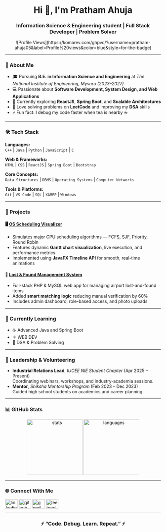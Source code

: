 <h1 align="center">Hi 👋, I'm Pratham Ahuja</h1>
<h3 align="center">Information Science & Engineering student | Full Stack Developer | Problem Solver</h3>

<p align="center">
![Profile Views](https://komarev.com/ghpvc/?username=pratham-ahuja05&label=Profile%20views&color=blue&style=for-the-badge)
 
</p>

---

### 💫 About Me
- 🎓 Pursuing **B.E. in Information Science and Engineering** at *The National Institute of Engineering, Mysuru (2023–2027)*  
- 💻 Passionate about **Software Development, System Design, and Web Applications**  
- 🚀 Currently exploring **ReactJS**, **Spring Boot**, and **Scalable Architectures**  
- 🧩 Love solving problems on **LeetCode** and improving my **DSA** skills  
- ⚡ Fun fact: I debug my code faster when tea is nearby ☕  

---

### 🛠️ Tech Stack

**Languages:**  
`C++` | `Java` | `Python` | `JavaScript` | `C`

**Web & Frameworks:**  
`HTML` | `CSS` | `ReactJS` | `Spring Boot` | `Bootstrap`

**Core Concepts:**  
`Data Structures` | `DBMS` | `Operating Systems` | `Computer Networks`

**Tools & Platforms:**  
`Git` | `VS Code` | `SQL` | `XAMPP` | `Windows`

---

### 🚀 Projects

#### 🖥️ [OS Scheduling Visualizer](https://github.com/pratham-ahuja05/OS-Scheduling-Visualizer)
- Simulates major CPU scheduling algorithms — FCFS, SJF, Priority, Round Robin  
- Features dynamic **Gantt chart visualization**, live execution, and performance metrics  
- Implemented using **JavaFX Timeline API** for smooth, real-time animations  

#### 🧳 [Lost & Found Management System](https://github.com/pratham-ahuja05/lost_N_found)
- Full-stack PHP & MySQL web app for managing airport lost-and-found items  
- Added **smart matching logic** reducing manual verification by 60%  
- Includes admin dashboard, role-based access, and photo uploads  

---

### 🧠 Currently Learning
- ☕ Advanced Java and Spring Boot  
- ⚛️ WEB DEV  
- 🧮 DSA & Problem Solving  

---

### 🏅 Leadership & Volunteering
- **Industrial Relations Lead**, *IUCEE NIE Student Chapter* (Apr 2025 – Present)  
  Coordinating webinars, workshops, and industry-academia sessions.  
- **Mentor**, *Shiksha Mentorship Program* (Feb 2023 – Dec 2023)  
  Guided high school students on academics and career planning.  

---

### 📊 GitHub Stats

<p align="center">
  <img src="https://github-readme-stats.vercel.app/api?username=pratham-ahuja05&show_icons=true&theme=radical" alt="stats" height="180em"/>
  <img src="https://github-readme-stats.vercel.app/api/top-langs/?username=pratham-ahuja05&layout=compact&theme=radical" alt="languages" height="180em"/>
</p>

---

### 🌐 Connect With Me
<p align="left">
<a href="https://linkedin.com/in/pratham-ahuja-978bb8277" target="blank"><img align="center" src="https://skillicons.dev/icons?i=linkedin" alt="linkedin" height="30" width="40" /></a>
<a href="https://github.com/pratham-ahuja05" target="blank"><img align="center" src="https://skillicons.dev/icons?i=github" alt="github" height="30" width="40" /></a>
<a href="mailto:ahujapa05@gmail.com" target="blank"><img align="center" src="https://skillicons.dev/icons?i=gmail" alt="gmail" height="30" width="40" /></a>
<a href="https://leetcode.com/u/pratham_2005" target="blank"><img align="center" src="https://skillicons.dev/icons?i=leetcode" alt="leetcode" height="30" width="40" /></a>
</p>

---

<h3 align="center">⚡ “Code. Debug. Learn. Repeat.” ⚡</h3>
